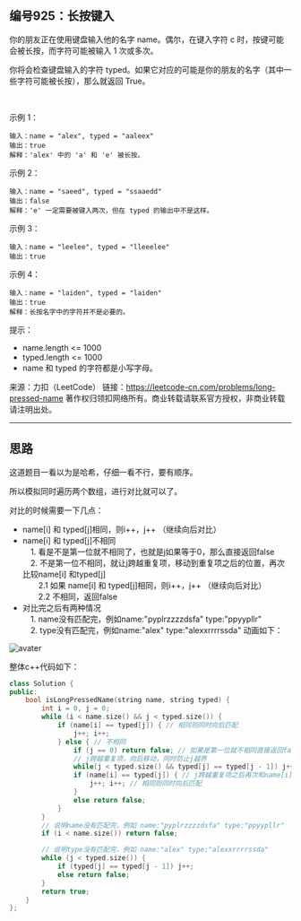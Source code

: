 ## 编号925：长按键入

你的朋友正在使用键盘输入他的名字 name。偶尔，在键入字符 c 时，按键可能会被长按，而字符可能被输入 1 次或多次。

你将会检查键盘输入的字符 typed。如果它对应的可能是你的朋友的名字（其中一些字符可能被长按），那么就返回 True。

 

示例 1：
```
输入：name = "alex", typed = "aaleex"
输出：true
解释：'alex' 中的 'a' 和 'e' 被长按。
```
示例 2：
```
输入：name = "saeed", typed = "ssaaedd"
输出：false
解释：'e' 一定需要被键入两次，但在 typed 的输出中不是这样。
```
示例 3：
```
输入：name = "leelee", typed = "lleeelee"
输出：true
```
示例 4：
```
输入：name = "laiden", typed = "laiden"
输出：true
解释：长按名字中的字符并不是必要的。 
```
提示：

* name.length <= 1000
* typed.length <= 1000
* name 和 typed 的字符都是小写字母。
 

来源：力扣（LeetCode）
链接：https://leetcode-cn.com/problems/long-pressed-name
著作权归领扣网络所有。商业转载请联系官方授权，非商业转载请注明出处。

---
## 思路

这道题目一看以为是哈希，仔细一看不行，要有顺序。

所以模拟同时遍历两个数组，进行对比就可以了。

对比的时候需要一下几点：

* name[i] 和 typed[j]相同，则i++，j++ （继续向后对比）
* name[i] 和 typed[j]不相同
</br>&emsp;1. 看是不是第一位就不相同了，也就是j如果等于0，那么直接返回false
</br>&emsp;2. 不是第一位不相同，就让j跨越重复项，移动到重复项之后的位置，再次比较name[i] 和typed[j]
</br>&emsp;&emsp;2.1 如果 name[i] 和 typed[j]相同，则i++，j++ （继续向后对比）
</br>&emsp;&emsp;2.2 不相同，返回false
* 对比完之后有两种情况
</br>&emsp;1. name没有匹配完，例如name:"pyplrzzzzdsfa" type:"ppyypllr"
</br>&emsp;2. type没有匹配完，例如name:"alex" type:"alexxrrrrssda"
动画如下：

![avater](https://camo.githubusercontent.com/443ed030b0d1046bc3a1fa2d25a929aa0c259ada607b9d11adfac78f8c0f93aa/68747470733a2f2f636f64652d7468696e6b696e672e63646e2e626365626f732e636f6d2f676966732f3932352ee995bfe68c89e994aee585a52e676966)

整体c++代码如下：
```c++
class Solution {
public:
    bool isLongPressedName(string name, string typed) {
        int i = 0, j = 0;
        while (i < name.size() && j < typed.size()) {
            if (name[i] == typed[j]) { // 相同则同时向后匹配
                j++; i++;
            } else { // 不相同
                if (j == 0) return false; // 如果是第一位就不相同直接返回false
                // j跨越重复项，向后移动，同时防止j越界
                while(j < typed.size() && typed[j] == typed[j - 1]) j++;
                if (name[i] == typed[j]) { // j跨越重复项之后再次和name[i]匹配
                    j++; i++; // 相同则同时向后匹配
                }
                else return false;
            }
        }
        // 说明name没有匹配完，例如 name:"pyplrzzzzdsfa" type:"ppyypllr"
        if (i < name.size()) return false;

        // 说明type没有匹配完，例如 name:"alex" type:"alexxrrrrssda"
        while (j < typed.size()) {
            if (typed[j] == typed[j - 1]) j++;
            else return false;
        }
        return true;
    }
};
```